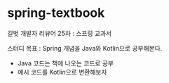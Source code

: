# spring-textbook
길벗 개발자 리뷰어 25차 : 스프링 교과서

스터디 목표 : Spring 개념을 Java와 Kotlin으로 공부해본다. 
- Java 코드는 책에 나오는 코드로 공부
- 예시 코드를 Kotlin으로 변환해보자
